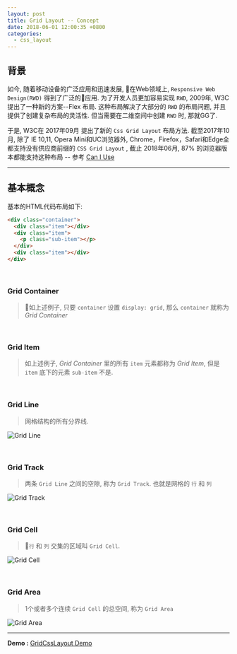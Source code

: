 ```yaml
---
layout: post
title: Grid Layout -- Concept
date: 2018-06-01 12:00:35 +0800
categories:
  - css_layout
---
```


## 背景
如今, 随着移动设备的广泛应用和迅速发展, 在Web领域上, `Responsive Web Design(RWD)` 得到了广泛的应用. 为了开发人员更加容易实现 `RWD`, 2009年, W3C 提出了一种新的方案--Flex 布局. 这种布局解决了大部分的 `RWD` 的布局问题, 并且提供了创建复杂布局的灵活性. 但当需要在二维空间中创建 `RWD` 时, 那就GG了.

于是, W3C在 2017年09月 提出了新的 `Css Grid Layout` 布局方法. 截至2017年10月, 除了 IE 10,11, Opera Mini和UC浏览器外, Chrome，Firefox，Safari和Edge全都支持没有供应商前缀的 `CSS Grid Layout` , 截止 2018年06月, 87% 的浏览器版本都能支持这种布局 -- 参考 [Can I Use](https://caniuse.com/#feat=css-grid)

---

## 基本概念
基本的HTML代码布局如下:
```html
<div class="container">
  <div class="item"></div>
  <div class="item">
    <p class="sub-item"></p>
  </div>
  <div class="item"></div>
</div>
```
<br />

### Grid Container
>  如上述例子, 只要 `container` 设置 `display: grid`, 那么 `container` 就称为 *Grid Container*

<br />

### Grid Item
> 如上述例子, *Grid Container* 里的所有 `item` 元素都称为 *Grid Item*, 但是 `item` 底下的元素 `sub-item` 不是.

<br />

### Grid Line
> 网格结构的所有分界线.

![Grid Line](https://cdn.css-tricks.com/wp-content/uploads/2016/03/grid-line.png)

<br />

### Grid Track
> 两条 `Grid Line` 之间的空隙, 称为 `Grid Track`. 也就是网格的 `行` 和 `列`

![Grid Track](https://cdn.css-tricks.com/wp-content/uploads/2016/03/grid-track.png)

<br />

### Grid Cell
> `行` 和 `列` 交集的区域叫 `Grid Cell`.

![Grid Cell](https://cdn.css-tricks.com/wp-content/uploads/2016/03/grid-cell.png)

<br />

### Grid Area
> 1个或者多个连续 `Grid Cell` 的总空间, 称为 `Grid Area`

![Grid Area](https://cdn.css-tricks.com/wp-content/uploads/2016/03/grid-area.png)

---

**Demo :** [GridCssLayout Demo](https://github.com/saiwas/GridCssLayout)
